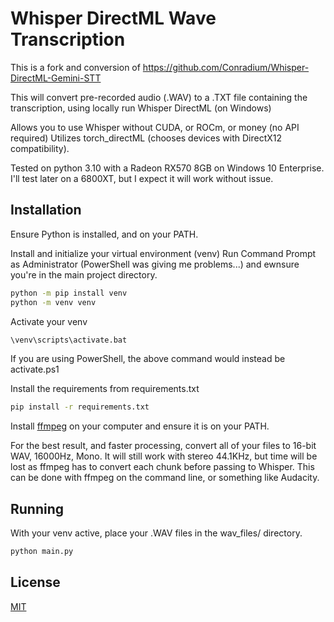 # Whisper DirectML Wave Transcription
 
 This is a fork and conversion of https://github.com/Conradium/Whisper-DirectML-Gemini-STT
 
 This will convert pre-recorded audio (.WAV) to a .TXT file containing the transcription, using locally run Whisper DirectML (on Windows)

 Allows you to use Whisper without CUDA, or ROCm, or money (no API required)
 Utilizes torch_directML (chooses devices with DirectX12 compatibility).

Tested on python 3.10 with a Radeon RX570 8GB on Windows 10 Enterprise.  I'll test later on a 6800XT, but I expect it will work without issue.

## Installation

Ensure Python is installed, and on your PATH.

Install and initialize your virtual environment (venv)
Run Command Prompt as Administrator (PowerShell was giving me problems...) and ewnsure you're in the main project directory.

```bash
python -m pip install venv
python -m venv venv
```

Activate your venv

```bash
\venv\scripts\activate.bat
```
If you are using PowerShell, the above command would instead be activate.ps1

Install the requirements from requirements.txt

```bash
pip install -r requirements.txt
```

Install [ffmpeg](https://www.ffmpeg.org/download.html) on your computer and ensure it is on your PATH.

For the best result, and faster processing, convert all of your files to 16-bit WAV, 16000Hz, Mono.
It will still work with stereo 44.1KHz, but time will be lost as ffmpeg has to convert each chunk before passing to Whisper. This can be done with ffmpeg on the command line, or something like Audacity.

## Running

With your venv active, place your .WAV files in the wav_files/ directory.

```bash
python main.py
```

## License

[MIT](https://choosealicense.com/licenses/mit/)
